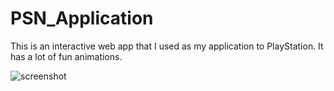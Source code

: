 # PSN_Application

This is an interactive web app that I used as my application to PlayStation. It has a lot of fun animations.

![screenshot]('screenshot.png')